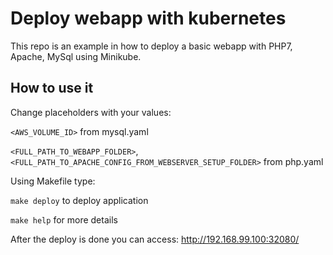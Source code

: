 # Deploy webapp with kubernetes

This repo is an example in how to deploy a basic webapp with PHP7, Apache, MySql using Minikube.

## How to use it
Change placeholders with your values:

`<AWS_VOLUME_ID>` from mysql.yaml

`<FULL_PATH_TO_WEBAPP_FOLDER>`, `<FULL_PATH_TO_APACHE_CONFIG_FROM_WEBSERVER_SETUP_FOLDER>` from php.yaml

Using Makefile type:

`make deploy` to deploy application

`make help` for more details

After the deploy is done you can access: http://192.168.99.100:32080/